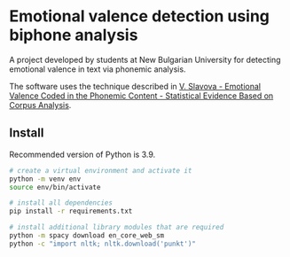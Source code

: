# Emotional valence detection using biphone analysis

A project developed by students at New Bulgarian University for detecting emotional valence in text via phonemic analysis.

The software uses the technique described in [V. Slavova - Emotional Valence Coded in the Phonemic Content - Statistical Evidence Based on Corpus Analysis](https://www.researchgate.net/publication/342146201_Emotional_Valence_Coded_in_the_Phonemic_Content_-_Statistical_Evidence_Based_on_Corpus_Analysis).


## Install

Recommended version of Python is 3.9.

```bash
# create a virtual environment and activate it
python -m venv env
source env/bin/activate

# install all dependencies
pip install -r requirements.txt

# install additional library modules that are required
python -m spacy download en_core_web_sm
python -c "import nltk; nltk.download('punkt')"
```

